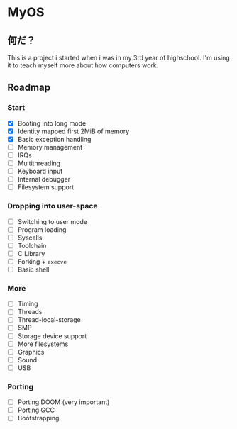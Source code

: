 # MyOS

## 何だ？

This is a project i started when i was in my 3rd year of highschool.
I'm using it to teach myself more about how computers work.

## Roadmap

### Start

- [x] Booting into long mode
- [x] Identity mapped first 2MiB of memory
- [x] Basic exception handling
- [ ] Memory management
- [ ] IRQs
- [ ] Multithreading
- [ ] Keyboard input
- [ ] Internal debugger
- [ ] Filesystem support

### Dropping into user-space

- [ ] Switching to user mode
- [ ] Program loading
- [ ] Syscalls
- [ ] Toolchain
- [ ] C Library
- [ ] Forking + `execve`
- [ ] Basic shell

### More

- [ ] Timing
- [ ] Threads
- [ ] Thread-local-storage
- [ ] SMP
- [ ] Storage device support
- [ ] More filesystems
- [ ] Graphics
- [ ] Sound
- [ ] USB

### Porting

- [ ] Porting DOOM (very important)
- [ ] Porting GCC
- [ ] Bootstrapping

